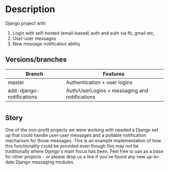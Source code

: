 # Description


Django project with


1) Login with self-hosted (email-based) auth and auth via fb, gmail etc, 
2) User-user messages 
3) New message notification ability



## Versions/branches

Branch   |  Features
---    |   ------      |
master |   Authentication + user logins
add-django-notifications |  Auth/UserLogins  + messaging and notifications


#

## Story

One of the non-profit projects we were working with needed a Django set up that could handle user-user messages and a pollable notification mechanism for those messages. This is an example implementation of how this functionality could be provided even though this may not be traditionally where Django's main focus has been. Feel free to use as a base for other projects - or please drop us a line if you've found any new up-to-date Django messaging modules.
